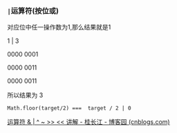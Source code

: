### `|`运算符(按位或)

对应位中任一操作数为1,那么结果就是1

1 | 3

0000 0001

0000 0011

0000 0011

所以结果为 3

```
Math.floor(target/2) ===  target / 2 | 0
```



[运算符 & | ^ ~ >> << 讲解 - 桂长江 - 博客园 (cnblogs.com)](https://www.cnblogs.com/riverone/p/11904667.html)